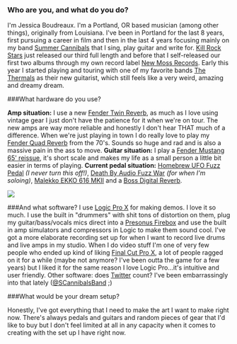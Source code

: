 ### Who are you, and what do you do?

I'm Jessica Boudreaux. I'm a Portland, OR based musician (among other things), originally from Louisiana. I've been in Portland for the last 8 years, first pursuing a career in film and then in the last 4 years focusing mainly on my band [Summer Cannibals](http://www.summercannibals.com/) that I sing, play guitar and write for. [Kill Rock Stars](http://www.killrockstars.com) just released our third full length and before that I self-released our first two albums through my own record label [New Moss Records](http://newmossrecords.bigcartel.com/). Early this year I started playing and touring with one of my favorite bands [The Thermals](http://www.thethermals.com/) as their new guitarist, which still feels like a very weird, amazing and dreamy dream.

###What hardware do you use?

**Amp situation:** I use a new [Fender Twin Reverb](http://shop.fender.com/en-US/guitar-amplifiers/vintage-pro-tube/65-twin-reverb/0217300000.html), as much as I love using vintage gear I just don't have the patience for it when we're on tour. The new amps are way more reliable and honestly I don't hear THAT much of a difference. When we're just playing in town I do really love to play my [Fender Quad Reverb](https://reverb.com/item/1637952-1971-fender-quad-reverb-guitar-amplifier) from the 70's. Sounds so huge and rad and is also a massive pain in the ass to move. **Guitar situation:** I play a [Fender Mustang 65' reissue](https://reverb.com/item/2901300-fender-mg65-65-reissue-mustang-mij-olympic-white), it's short scale and makes my life as a small person a little bit easier in terms of playing. **Current pedal situation:** [Homebrew UFO Fuzz Pedal](https://www.youtube.com/watch?v=Rx5HA50skXs) *(I never turn this off!)*, [Death By Audio Fuzz War](https://www.youtube.com/watch?v=ESevU8aD6bM) *(for when I'm soloing)*, [Malekko EKKO 616 MKII](https://www.youtube.com/watch?v=DuRKh237Nbo) and a [Boss Digital Reverb](https://www.youtube.com/watch?v=Gk1lJgZG87c). 

<img src="https://static-cashmusic.netdna-ssl.com/www/img/article/jbx-2.jpg" />

###And what software?
I use [Logic Pro X](http://www.apple.com/logic-pro/) for making demos. I love it so much. I use the built in "drummers" with shit tons of distortion on them, plug my guitar/bass/vocals mics direct into a [Presonus Firebox](https://www.presonus.com/products/FireBox) and use the built in amp simulators and compressors in Logic to make them sound cool. I've got a more elaborate recording set up for when I want to record live drums and live amps in my studio. When I do video stuff I'm one of very few people who ended up kind of liking [Final Cut Pro X](http://www.apple.com/final-cut-pro/), a lot of people ragged on it for a while (maybe not anymore? I've been outta the game for a few years) but I liked it for the same reason I love Logic Pro...it's intuitive and user friendly. Other software: does [Twitter](https://twitter.com/) count? I've been embarrassingly into that lately ([@SCannibalsBand](https://twitter.com/SCannibalsBand) ;) 

###What would be your dream setup?

Honestly, I've got everything that I need to make the art I want to make right now. There's always pedals and guitars and random pieces of gear that I'd like to buy but I don't feel limited at all in any capacity when it comes to creating with the set up I have right now.